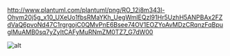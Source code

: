 http://www.plantuml.com/plantuml/png/RO_12i8m343l-Ohym20j5g_x10_UXeUo1fbsRMaYKh_UegWmlEQzl91Hr5UzhH5ANPBAx2FZdVaQ6pvoNd47C1rgrgojC0QMvPnE6Bsee74OV1EOZYoAvMDzCRqnzFqBpuglMuAMB0sq7yZyItCAFyMuRNmZM0TZ7_G7dW00

![alt][image]

[image]:http://www.plantuml.com/plantuml/svg/RO_12i8m343l-Ohym20j5g_x10_UXeUo1fbsRMaYKh_UegWmlEQzl91Hr5UzhH5ANPBAx2FZdVaQ6pvoNd47C1rgrgojC0QMvPnE6Bsee74OV1EOZYoAvMDzCRqnzFqBpuglMuAMB0sq7yZyItCAFyMuRNmZM0TZ7_G7dW00
